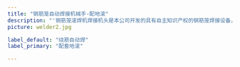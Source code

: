 ```yaml
---
title: "钢筋笼自动焊接机械手-配地滚"
description: "'钢筋笼滚焊机焊接机头是本公司开发的具有自主知识产权的钢筋笼焊接设备，设备配套钢筋笼滚焊机，本设备申请有两项发明专利，一项实用新型专利,一项外观专利。设备主要用于地铁，桥梁，房建，机场，高速，地基基础。钢筋笼绕焊机采用PLC控制，能自动焊接钢筋笼，不需要人工参与，焊接效率高，每个焊点的焊接时间最快能达到0.7秒，最少能节省两个焊工。焊接速度快，焊接质量好，无虚焊，保证质量。采用触摸屏，操作简单。产品质量完全达到规范要求。"
picture: welder2.jpg

label_default: "绕筋自动焊" 
label_primary: "配套地滚"

---
```

